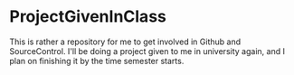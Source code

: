 # ProjectGivenInClass
This is rather a repository for me to get involved in Github and SourceControl.
I'll be doing a project given to me in university again,
and I plan on finishing it by the time semester starts.
